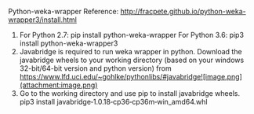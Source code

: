Python-weka-wrapper
Reference: http://fracpete.github.io/python-weka-wrapper3/install.html

1. For Python 2.7: pip install python-weka-wrapper
   For Python 3.6: pip3 install python-weka-wrapper3
2. Javabridge is required to run weka wrapper in python. Download the javabridge wheels to your working directory (based on your windows 32-bit/64-bit version and python version) from https://www.lfd.uci.edu/~gohlke/pythonlibs/#javabridge![image.png](attachment:image.png)
3. Go to the working directory and use pip to install javabridge wheels. 
   pip3 install javabridge‑1.0.18‑cp36‑cp36m‑win_amd64.whl 
